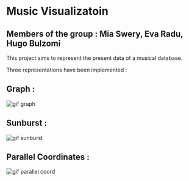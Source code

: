 # Music Visualizatoin 
## Members of the group : Mia Swery, Eva Radu, Hugo Bulzomi 

This project aims to represent the present data of a musical database.

Three representations have been implemented :

## Graph : 
![gif graph](https://user-images.githubusercontent.com/91093212/202519761-b5a278b5-0f32-429c-b632-368f8873b9ee.gif)


## Sunburst : 
![gif sunburst](https://user-images.githubusercontent.com/91093212/202519777-ea9bc876-575e-4864-b424-4497e365bccf.gif)


## Parallel Coordinates :
![gif parallel coord](https://user-images.githubusercontent.com/91093212/202519795-7bbf6f82-59ec-4f2c-90fa-31843954839f.gif)

